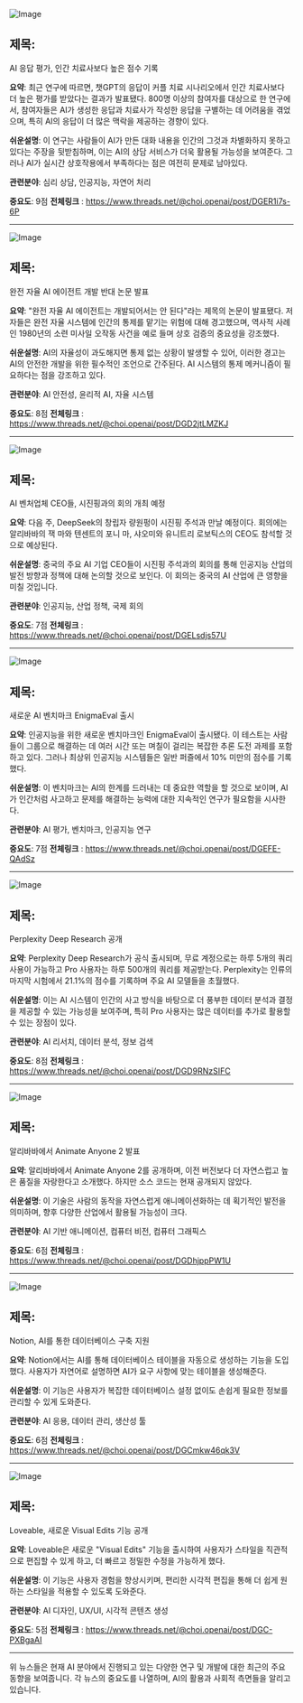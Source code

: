 ![Image](https://scontent-iad3-2.cdninstagram.com/v/t51.71878-15/477832506_1186766479465268_7897891122964147875_n.jpg?stp=dst-jpg_e35_tt6&_nc_cat=106&ccb=1-7&_nc_sid=18de74&_nc_ohc=fEQgcbRrZngQ7kNvgHkUKCm&_nc_oc=Adiw4myBHUGow3OowpKrORX2uTtqUav_Udi-ZOdUjBKq94_37qeA5aPIk7DZvtqFQf0&_nc_zt=23&_nc_ht=scontent-iad3-2.cdninstagram.com&edm=ACx9VUEEAAAA&_nc_gid=Aucyf9VTejzpiy_bcjfPhYt&oh=00_AYAKG6CRXMi4DOs1YaAjaKuX_HEm5g-Pohi9iypEhbFZ9g&oe=67B58978)

## 제목:
AI 응답 평가, 인간 치료사보다 높은 점수 기록

**요약**:
최근 연구에 따르면, 챗GPT의 응답이 커플 치료 시나리오에서 인간 치료사보다 더 높은 평가를 받았다는 결과가 발표됐다. 800명 이상의 참여자를 대상으로 한 연구에서, 참여자들은 AI가 생성한 응답과 치료사가 작성한 응답을 구별하는 데 어려움을 겪었으며, 특히 AI의 응답이 더 많은 맥락을 제공하는 경향이 있다.

**쉬운설명**:
이 연구는 사람들이 AI가 만든 대화 내용을 인간의 그것과 차별화하지 못하고 있다는 주장을 뒷받침하며, 이는 AI의 상담 서비스가 더욱 활용될 가능성을 보여준다. 그러나 AI가 실시간 상호작용에서 부족하다는 점은 여전히 문제로 남아있다.

**관련분야**:
심리 상담, 인공지능, 자연어 처리

**중요도**: 9점
**전체링크** :  https://www.threads.net/@choi.openai/post/DGER1i7s-6P

---

![Image](https://scontent-iad3-1.cdninstagram.com/v/t51.71878-15/480155577_17897375736112832_3511329024951933360_n.jpg?stp=dst-jpg_e35_tt6&_nc_cat=104&ccb=1-7&_nc_sid=18de74&_nc_ohc=M-edIZwYpdYQ7kNvgFNnZq6&_nc_oc=AdhM8izUnKQ5QIyTU94ZDG9f6Y6I4DSnfuxcNbU4jhb9wJxfxX_u0IVniV6h3gfX6SI&_nc_zt=23&_nc_ht=scontent-iad3-1.cdninstagram.com&edm=ACx9VUEEAAAA&_nc_gid=Aucyf9VTejzpiy_bcjfPhYt&oh=00_AYDE98TJATs3kMAONdYX8xXawr9gFKVgwdtzlDEcI3xyUg&oe=67B58E74)

## 제목:
완전 자율 AI 에이전트 개발 반대 논문 발표

**요약**:
"완전 자율 AI 에이전트는 개발되어서는 안 된다"라는 제목의 논문이 발표됐다. 저자들은 완전 자율 시스템에 인간의 통제를 맡기는 위험에 대해 경고했으며, 역사적 사례인 1980년의 소련 미사일 오작동 사건을 예로 들며 상호 검증의 중요성을 강조했다.

**쉬운설명**:
AI의 자율성이 과도해지면 통제 없는 상황이 발생할 수 있어, 이러한 경고는 AI의 안전한 개발을 위한 필수적인 조언으로 간주된다. AI 시스템의 통제 메커니즘이 필요하다는 점을 강조하고 있다.

**관련분야**:
AI 안전성, 윤리적 AI, 자율 시스템

**중요도**: 8점
**전체링크** :  https://www.threads.net/@choi.openai/post/DGD2jtLMZKJ

---

![Image](https://scontent-iad3-1.cdninstagram.com/v/t51.75761-15/479711063_17897364732112832_3845660228324881098_n.jpg?stp=dst-jpg_e35_tt6&_nc_cat=105&ccb=1-7&_nc_sid=18de74&_nc_ohc=b8Xhd3EgWh4Q7kNvgG2QORe&_nc_oc=AdjEJ3WbAVnOCYOC6J4JXXqXESAxUDZKbUOw3bYLhUn4q_BkPOEdawJvIqPf8wn2OLg&_nc_zt=23&_nc_ht=scontent-iad3-2.cdninstagram.com&edm=ACx9VUEEAAAA&_nc_gid=Aucyf9VTejzpiy_bcjfPhYt&oh=00_AYD1XN0S-ew-s5RZhLfdLhGoHeGRCPkZXwoz95emIO4RXQ&oe=67B59B4F)

## 제목:
AI 벤처업체 CEO들, 시진핑과의 회의 개최 예정

**요약**:
다음 주, DeepSeek의 창립자 량원펑이 시진핑 주석과 만날 예정이다. 회의에는 알리바바의 잭 마와 텐센트의 포니 마, 샤오미와 유니트리 로보틱스의 CEO도 참석할 것으로 예상된다.

**쉬운설명**:
중국의 주요 AI 기업 CEO들이 시진핑 주석과의 회의를 통해 인공지능 산업의 발전 방향과 정책에 대해 논의할 것으로 보인다. 이 회의는 중국의 AI 산업에 큰 영향을 미칠 것입니다.

**관련분야**:
인공지능, 산업 정책, 국제 회의

**중요도**: 7점
**전체링크** :  https://www.threads.net/@choi.openai/post/DGELsdjs57U

---

![Image](https://scontent-iad3-1.cdninstagram.com/v/t51.75761-15/477673900_17897323908112832_3786979007055506560_n.jpg?stp=dst-jpg_e35_tt6&_nc_cat=104&ccb=1-7&_nc_sid=18de74&_nc_ohc=1x1OU7r991sQ7kNvgHYbfz4&_nc_oc=Adg-uQiGbxEtoLh1nDdnj0et7xgp5Bao4Q8sT6W_Tnt_4FaEhqGyA-xYP726Spm9Bv0&_nc_zt=23&_nc_ht=scontent-iad3-1.cdninstagram.com&edm=ACx9VUEEAAAA&_nc_gid=Aucyf9VTejzpiy_bcjfPhYt&oh=00_AYCUoK4TP7ZGSxOvqQ2z-lyriOXv64hwO1gQNvXxuZCjUQ&oe=67B593B3)

## 제목:
새로운 AI 벤치마크 EnigmaEval 출시

**요약**:
인공지능을 위한 새로운 벤치마크인 EnigmaEval이 출시됐다. 이 테스트는 사람들이 그룹으로 해결하는 데 여러 시간 또는 며칠이 걸리는 복잡한 추론 도전 과제를 포함하고 있다. 그러나 최상위 인공지능 시스템들은 일반 퍼즐에서 10% 미만의 점수를 기록했다.

**쉬운설명**:
이 벤치마크는 AI의 한계를 드러내는 데 중요한 역할을 할 것으로 보이며, AI가 인간처럼 사고하고 문제를 해결하는 능력에 대한 지속적인 연구가 필요함을 시사한다.

**관련분야**:
AI 평가, 벤치마크, 인공지능 연구

**중요도**: 7점
**전체링크** :  https://www.threads.net/@choi.openai/post/DGEFE-QAdSz

---

![Image](https://scontent-iad3-1.cdninstagram.com/v/t51.71878-15/480155577_17897375736112832_3511329024951933360_n.jpg?stp=dst-jpg_e35_tt6&_nc_cat=104&ccb=1-7&_nc_sid=18de74&_nc_ohc=M-edIZwYpdYQ7kNvgFNnZq6&_nc_oc=AdhM8izUnKQ5QIyTU94ZDG9f6Y6I4DSnfuxcNbU4jhb9wJxfxX_u0IVniV6h3gfX6SI&_nc_zt=23&_nc_ht=scontent-iad3-1.cdninstagram.com&edm=ACx9VUEEAAAA&_nc_gid=Aucyf9VTejzpiy_bcjfPhYt&oh=00_AYDE98TJATs3kMAONdYX8xXawr9gFKVgwdtzlDEcI3xyUg&oe=67B58E74)

## 제목:
Perplexity Deep Research 공개

**요약**:
Perplexity Deep Research가 공식 출시되며, 무료 계정으로는 하루 5개의 쿼리 사용이 가능하고 Pro 사용자는 하루 500개의 쿼리를 제공받는다. Perplexity는 인류의 마지막 시험에서 21.1%의 점수를 기록하며 주요 AI 모델들을 초월했다.

**쉬운설명**:
이는 AI 시스템이 인간의 사고 방식을 바탕으로 더 풍부한 데이터 분석과 결정을 제공할 수 있는 가능성을 보여주며, 특히 Pro 사용자는 많은 데이터를 추가로 활용할 수 있는 장점이 있다.

**관련분야**:
AI 리서치, 데이터 분석, 정보 검색

**중요도**: 8점
**전체링크** :  https://www.threads.net/@choi.openai/post/DGD9RNzSIFC 

---

![Image](https://scontent-iad3-1.cdninstagram.com/v/t51.71878-15/476402252_487598907730259_2794449109183894333_n.jpg?stp=dst-jpg_e35_tt6&_nc_cat=101&ccb=1-7&_nc_sid=18de74&_nc_ohc=UrduHr12kzoQ7kNvgFxJBuM&_nc_oc=AdgVPHuvfDmDQ9PeM1Ft3fTUCPgNCZPX_ybFwKp72qhS90I1ygb5gKT4SbG1JkHMBf0&_nc_zt=23&_nc_ht=scontent-iad3-1.cdninstagram.com&edm=ACx9VUEEAAAA&_nc_gid=Aucyf9VTejzpiy_bcjfPhYt&oh=00_AYAUJOSlI51J0lvU65Ij56w02RVcYVSgGNIgAwRtyQ1dmA&oe=67B584C2)

## 제목:
알리바바에서 Animate Anyone 2 발표

**요약**:
알리바바에서 Animate Anyone 2를 공개하며, 이전 버전보다 더 자연스럽고 높은 품질을 자랑한다고 소개했다. 하지만 소스 코드는 현재 공개되지 않았다.

**쉬운설명**:
이 기술은 사람의 동작을 자연스럽게 애니메이션화하는 데 획기적인 발전을 의미하며, 향후 다양한 산업에서 활용될 가능성이 크다.

**관련분야**:
AI 기반 애니메이션, 컴퓨터 비전, 컴퓨터 그래픽스

**중요도**: 6점
**전체링크** :  https://www.threads.net/@choi.openai/post/DGDhjppPW1U 

---

![Image](https://scontent-iad3-1.cdninstagram.com/v/t51.71878-15/479559274_2948994155264964_2001996876373120605_n.jpg?stp=dst-jpg_e35_tt6&_nc_cat=102&ccb=1-7&_nc_sid=18de74&_nc_ohc=JGPFfx6NNjQQ7kNvgEKd-hG&_nc_oc=AdgYKT2BYTdxEL54HcZns9ODKdV652X6fREzTy0DA0iqvHtdZuGckFs5MnN76MCLV8o&_nc_zt=23&_nc_ht=scontent-iad3-1.cdninstagram.com&edm=ACx9VUEEAAAA&_nc_gid=Aucyf9VTejzpiy_bcjfPhYt&oh=00_AYB7ohzMgao4nhpvnU5qUI4cKPaBUoJ51VqWulvkxt8RQA&oe=67B59860)

## 제목:
Notion, AI를 통한 데이터베이스 구축 지원

**요약**:
Notion에서는 AI를 통해 데이터베이스 테이블을 자동으로 생성하는 기능을 도입했다. 사용자가 자연어로 설명하면 AI가 요구 사항에 맞는 테이블을 생성해준다.

**쉬운설명**:
이 기능은 사용자가 복잡한 데이터베이스 설정 없이도 손쉽게 필요한 정보를 관리할 수 있게 도와준다.

**관련분야**:
AI 응용, 데이터 관리, 생산성 툴

**중요도**: 6점
**전체링크** :  https://www.threads.net/@choi.openai/post/DGCmkw46qk3V

---

![Image](https://scontent-iad3-1.cdninstagram.com/v/t51.71878-15/479100991_354545103504271_1889880304212278816_n.jpg?stp=dst-jpg_e35_tt6&_nc_cat=100&ccb=1-7&_nc_sid=18de74&_nc_ohc=EfmDwybyKZ4Q7kNvgG0cFkI&_nc_oc=AdgUFlI5Y6RN_dMddEbIFQINYo1dZkOFG_0nPPO9u1Psjl71bS4WgzgErNBpyq7xkFw&_nc_zt=23&_nc_ht=scontent-iad3-1.cdninstagram.com&edm=ACx9VUEEAAAA&_nc_gid=Aucyf9VTejzpiy_bcjfPhYt&oh=00_AYCJXMTHDck1K6dH37pd2B6QZEekgiH0-K53no0eReprg&oe=67B58789)

## 제목:
Loveable, 새로운 Visual Edits 기능 공개

**요약**:
Loveable은 새로운 "Visual Edits" 기능을 출시하여 사용자가 스타일을 직관적으로 편집할 수 있게 하고, 더 빠르고 정밀한 수정을 가능하게 했다.

**쉬운설명**:
이 기능은 사용자 경험을 향상시키며, 편리한 시각적 편집을 통해 더 쉽게 원하는 스타일을 적용할 수 있도록 도와준다.

**관련분야**:
AI 디자인, UX/UI, 시각적 콘텐츠 생성

**중요도**: 5점
**전체링크** :  https://www.threads.net/@choi.openai/post/DGC-PXBgaAI 

---

위 뉴스들은 현재 AI 분야에서 진행되고 있는 다양한 연구 및 개발에 대한 최근의 주요 동향을 보여줍니다. 각 뉴스의 중요도를 나열하며, AI의 활용과 사회적 측면들을 알리고 있습니다.